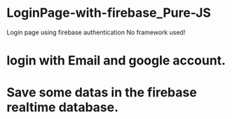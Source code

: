 # LoginPage-with-firebase_Pure-JS
Login page using firebase authentication No framework used!
# login with Email and google account.
# Save some datas in the firebase realtime database.
